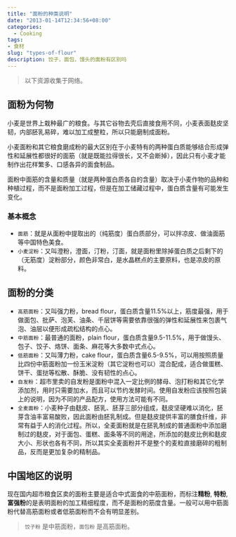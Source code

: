 ```yaml
---
title: "面粉的种类说明"
date: "2013-01-14T12:34:56+08:00"
categories:
  - Cooking
tags:
- 食材
slug: "types-of-flour"
description: 饺子，面包，馒头的面粉有区别吗
---
```


> 以下资源收集于网络。

## 面粉为何物

小麦是世界上栽种最广的粮食。与其它谷物去壳后直接食用不同，小麦表面麸皮坚韧，内部胚乳易碎，难以加工成整粒，所以只能磨制成面粉。

小麦面粉和其它粮食磨成粉的最大区别在于小麦特有的两种蛋白质能够结合形成弹性和延展性都很好的面筋（就是既能拉得很长，又不会断掉），因此只有小麦才能制作出花样繁多、口感各异的面食制品。

面粉中面筋的含量和质量（就是两种蛋白质各自的含量）取决于小麦作物的品种和种植过程，而不是面粉加工过程，但是在加工储藏过程中，蛋白质含量有可能发生变化。

### 基本概念

* `面筋`：就是从面粉中提取出的（纯筋度）蛋白质部分，可以拌凉皮、做油面筋等中国特色美食。
* `小麦淀粉`：又叫澄粉，澄面，汀粉，汀面，就是面粉里除掉蛋白质之后剩下的（无筋度）淀粉部分，颜色非常白，是水晶糕点的主要原料，也是凉皮的原料。


## 面粉的分类

* `高筋面粉`：又叫强力粉，bread flour，蛋白质含量11.5%以上，筋度最强，用于做面包、批萨、泡芙、油条、千层饼等需要依靠很强的弹性和延展性来包裹气泡、油层以便形成疏松结构的点心。
* `中筋面粉`：最普通的面粉，plain flour，蛋白质含量9.5-11.5%，用于做馒头、包子、饺子、烙饼、面条、麻花等大多数中式点心。
* `低筋面粉`：又叫薄力粉，cake flour，蛋白质含量6.5-9.5%，可以用按照质量比四份中筋面粉加一份玉米淀粉（其它淀粉也可以）混合配成，适合做蛋糕、饼干、蛋挞等松散、酥脆、没有韧性的点心。
* `自发粉`：超市里卖的自发粉是面粉中混入一定比例的酵母、泡打粉和其它化学添加剂，用时只需要加水，而且可以节约发酵时间。使用自发粉应该按照包装上的说明，因为不同的产品配方，使用方法可能有不同。
* `全麦面粉`：小麦种子由麸皮、胚乳、胚芽三部分组成，麸皮坚硬难以消化，胚芽含油丰富易酸败，因此面粉由胚乳制成。但是麸皮提供丰富的膳食纤维，非常有益于人的消化过程。所以，全麦面粉就是在胚乳制成的普通面粉中添加磨制过的麸皮，对于面包、蛋糕、面条等不同的用途，所添加的麸皮比例和麸皮大小、形状也各有不同，所以其实全麦面粉并不是整个的麦粒直接磨碎的粗制品，反而是更加复杂的精制品。


## 中国地区的说明

现在国内超市粮食区卖的面粉主要是适合中式面食的中筋面粉，而标注**精粉**, **特粉**, **富强粉**的是表明面粉的加工精细程度，而不是面粉的筋度含量。一般可以用中筋面粉代替高筋面粉或者低筋面粉而不会有明显差别。

> `饺子粉` 是中筋面粉，`面包粉` 是高筋面粉。
